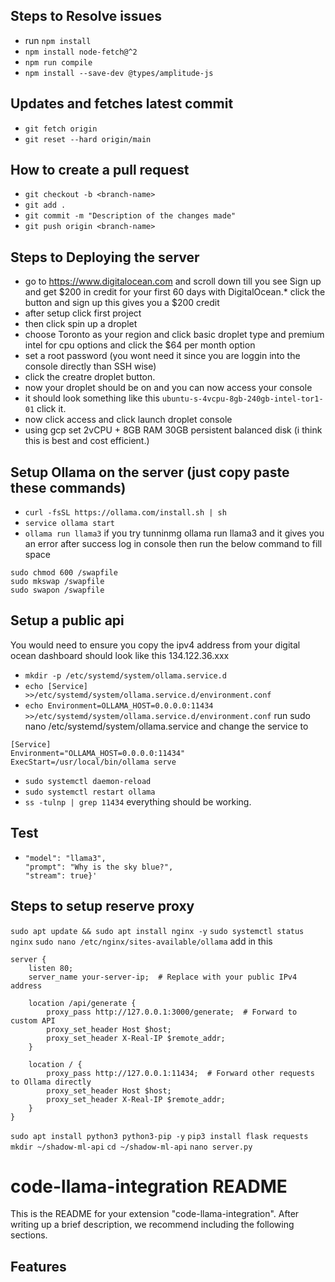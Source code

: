 ## Steps to Resolve issues
- run ```npm install```
- ```npm install node-fetch@^2```
- ```npm run compile```
- ```npm install --save-dev @types/amplitude-js```

## Updates and fetches latest commit
- ```git fetch origin```
- ```git reset --hard origin/main```

## How to create a pull request
- ```git checkout -b <branch-name>```
- ```git add .```
- ```git commit -m "Description of the changes made"```
- ```git push origin <branch-name>```



## Steps to Deploying the server
- go to https://www.digitalocean.com and scroll down till you see Sign up and get $200 in credit for your first 60 days with DigitalOcean.* click the button and sign up this gives you a $200 credit
- after setup click first project
- then click spin up a droplet
- choose Toronto as your region and click basic droplet type and premium intel for cpu options and click the $64 per month option
- set a root password (you wont need it since you are loggin into the console directly than SSH wise)
- click the creatre droplet button.
- now your droplet should be on and you can now access your console
- it should look something like this ```ubuntu-s-4vcpu-8gb-240gb-intel-tor1-01``` click it.
- now click access and click launch droplet console
- using gcp set 2vCPU + 8GB RAM 30GB persistent balanced disk (i think this is best and cost efficient.)
## Setup Ollama on the server (just copy paste these commands)
- ```curl -fsSL https://ollama.com/install.sh | sh```
- ```service ollama start```
- ```ollama run llama3```
if you try tunninmg ollama run llama3 and it gives you an error after success log in console then run the below command to fill space
```sudo fallocate -l 2G /swapfile
sudo chmod 600 /swapfile
sudo mkswap /swapfile
sudo swapon /swapfile
```

## Setup a public api
You would need to ensure you copy the ipv4 address from your digital ocean dashboard should look like this 134.122.36.xxx
- ```mkdir -p /etc/systemd/system/ollama.service.d```
- ```echo [Service] >>/etc/systemd/system/ollama.service.d/environment.conf```
- ```echo Environment=OLLAMA_HOST=0.0.0.0:11434 >>/etc/systemd/system/ollama.service.d/environment.conf```
  run sudo nano /etc/systemd/system/ollama.service and change the service to 
```
[Service]
Environment="OLLAMA_HOST=0.0.0.0:11434"
ExecStart=/usr/local/bin/ollama serve
```

- ```sudo systemctl daemon-reload```
- ```sudo systemctl restart ollama```
- ```ss -tulnp | grep 11434```
everything should be working.

## Test
- ```curl -X POST http://178.128.231.xxx:11434/api/generate -d '{
  "model": "llama3",
  "prompt": "Why is the sky blue?",
  "stream": true}'
  ```

## Steps to setup reserve proxy
```sudo apt update && sudo apt install nginx -y```
```sudo systemctl status nginx```
```sudo nano /etc/nginx/sites-available/ollama```
add in this 
```
server {
    listen 80;
    server_name your-server-ip;  # Replace with your public IPv4 address

    location /api/generate {
        proxy_pass http://127.0.0.1:3000/generate;  # Forward to custom API
        proxy_set_header Host $host;
        proxy_set_header X-Real-IP $remote_addr;
    }

    location / {
        proxy_pass http://127.0.0.1:11434;  # Forward other requests to Ollama directly
        proxy_set_header Host $host;
        proxy_set_header X-Real-IP $remote_addr;
    }
}
```
```sudo apt install python3 python3-pip -y```
```pip3 install flask requests```
```mkdir ~/shadow-ml-api```
```cd ~/shadow-ml-api```
```nano server.py```

# code-llama-integration README

This is the README for your extension "code-llama-integration". After writing up a brief description, we recommend including the following sections.

## Features
